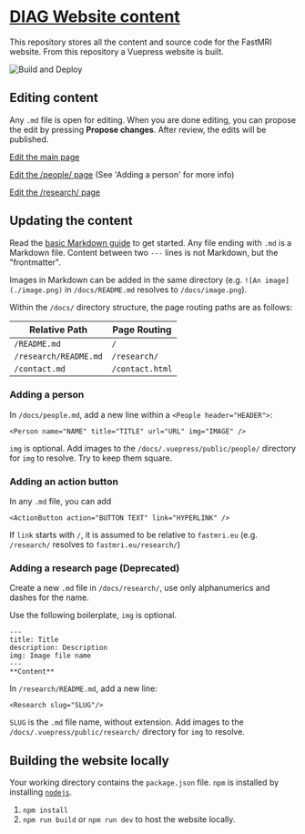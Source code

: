 # [DIAG Website content](https://snorthman.github.io/FastMRIWeb/)

This repository stores all the content and source code for the FastMRI website. From this repository a Vuepress website is built.

![Build and Deploy](https://github.com/snorthman/FastMRIWeb/actions/workflows/vuedeploy.yml/badge.svg)

## Editing content

Any `.md` file is open for editing. When you are done editing, you can propose the edit by pressing **Propose changes**. After review, the edits will be published.

[Edit the main page](https://github.com/snorthman/FastMRIWeb/edit/master/docs/README.md)

[Edit the /people/ page](https://github.com/snorthman/FastMRIWeb/blob/master/docs/people.md) (See 'Adding a person' for more info)

[Edit the /research/ page](https://github.com/snorthman/FastMRIWeb/blob/master/docs/README.md)

## Updating the content

Read the [basic Markdown guide](https://www.markdownguide.org/basic-syntax/) to get started. Any file ending with `.md` is a Markdown file. Content between two `---` lines is not Markdown, but the "frontmatter".

Images in Markdown can be added in the same directory (e.g. `![An image](./image.png)` in `/docs/README.md` resolves to `/docs/image.png`).

Within the `/docs/` directory structure, the page routing paths are as follows:

| Relative Path         | Page Routing    |
| --------------------- | --------------- |
| `/README.md`          | `/`             |
| `/research/README.md` | `/research/`    |
| `/contact.md`         | `/contact.html` |

### Adding a person

In `/docs/people.md`, add a new line within a `<People header="HEADER">`:

`<Person name="NAME" title="TITLE" url="URL" img="IMAGE" />`

`img` is optional. Add images to the `/docs/.vuepress/public/people/` directory for `img` to resolve. Try to keep them square.

### Adding an action button

In any `.md` file, you can add

`<ActionButton action="BUTTON TEXT" link="HYPERLINK" />`

If `link` starts with `/`, it is assumed to be relative to `fastmri.eu` (e.g. `/research/` resolves to `fastmri.eu/research/`)

### Adding a research page (Deprecated)

Create a new `.md` file in `/docs/research/`, use only alphanumerics and dashes for the name.

Use the following boilerplate, `img` is optional.

```
---
title: Title
description: Description
img: Image file name
---
**Content**
```

In `/research/README.md`, add a new line:

`<Research slug="SLUG"/>`

`SLUG` is the `.md` file name, without extension. Add images to the `/docs/.vuepress/public/research/` directory for `img` to resolve.

## Building the website locally

Your working directory contains the `package.json` file. `npm` is installed by installing [`nodejs`](https://nodejs.org/en/download/).

1. `npm install`
2. `npm run build` or `npm run dev` to host the website locally.

